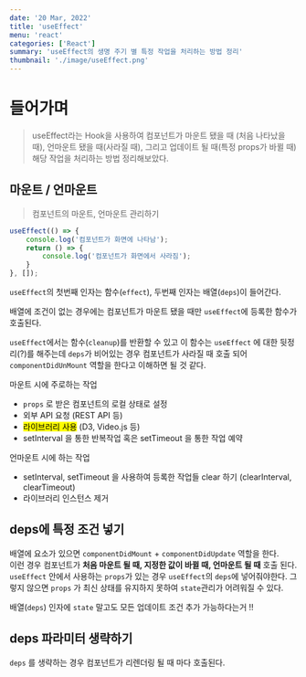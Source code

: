 ```yaml
---
date: '20 Mar, 2022'
title: 'useEffect'
menu: 'react'
categories: ['React']
summary: 'useEffect의 생명 주기 별 특정 작업을 처리하는 방법 정리'
thumbnail: './image/useEffect.png'
---
```

# 들어가며
> useEffect라는 Hook을 사용하여 컴포넌트가 마운트 됐을 때 (처음 나타났을 때), 언마운트 됐을 때(사라질 때), 그리고 업데이트 될 때(특정 props가 바뀔 때) 해당 작업을 처리하는 방법 정리해보았다.

## 마운트 / 언마운트
> 컴포넌트의 마운트, 언마운트 관리하기

```jsx
useEffect(() => {
	console.log('컴포넌트가 화면에 나타남');
	return () => {
		console.log('컴포넌트가 화면에서 사라짐');
	}
}, []);
```

`useEffect`의 첫번째 인자는 함수(`effect`), 두번째 인자는 배열(`deps`)이 들어간다.

배열에 조건이 없는 경우에는 컴포넌트가 마운트 됐을 때만 `useEffect`에 등록한 함수가 호출된다.

`useEffect`에서는 함수(`cleanup`)를 반환할 수 있고 이 함수는 `useEffect` 에 대한 뒷정리(?)를 해주는데 `deps`가 비어있는 경우 컴포넌트가 사라질 때 호출 되어 `componentDidUnMount` 역할을 한다고 이해하면 될 것 같다.

마운트 시에 주로하는 작업

- `props` 로 받은 컴포넌트의 로컬 상태로 설정
- 외부 API 요청 (REST API 등)
- <mark>라이브러리 사용</mark> (D3, Video.js 등)
- setInterval 을 통한 반복작업 혹은 setTimeout 을 통한 작업 예약

언마운트 시에 하는 작업 

- setInterval, setTimeout 을 사용하여 등록한 작업들 clear 하기 (clearInterval, clearTimeout)
- 라이브러리 인스턴스 제거

## deps에 특정 조건 넣기

배열에 요소가 있으면 `componentDidMount` + `componentDidUpdate` 역할을 한다.<br/>
이런 경우 컴포넌트가 **처음 마운트 될 때, 지정한 값이 바뀔 때, 언마운트 될 때** 호출 된다.<br/>
`useEffect` 안에서 사용하는 `props`가 있는 경우 `useEffect`의 `deps`에 넣어줘야한다. 그렇지 않으면 `props` 가 최신 상태를 유지하지 못하여 `state`관리가 어려워질 수 있다.

배열(`deps`) 인자에 `state` 말고도 모든 업데이트 조건 추가 가능하다는거 !!

## deps 파라미터 생략하기

`deps` 를 생략하는 경우 컴포넌트가 리렌더링 될 때 마다 호출된다.